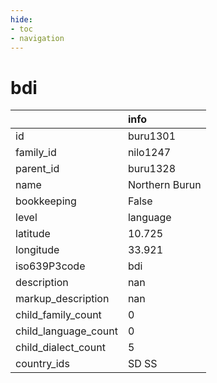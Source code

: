 ```yaml
---
hide:
- toc
- navigation
---
```

# bdi
|                      | info           |
|:---------------------|:---------------|
| id                   | buru1301       |
| family_id            | nilo1247       |
| parent_id            | buru1328       |
| name                 | Northern Burun |
| bookkeeping          | False          |
| level                | language       |
| latitude             | 10.725         |
| longitude            | 33.921         |
| iso639P3code         | bdi            |
| description          | nan            |
| markup_description   | nan            |
| child_family_count   | 0              |
| child_language_count | 0              |
| child_dialect_count  | 5              |
| country_ids          | SD SS          |